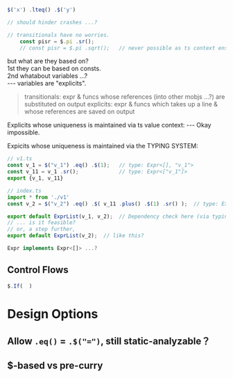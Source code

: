 ```typescript

$('x') .lteq() .$('y')

// should hinder crashes ...?

// transitionals have no worries.
	const pisr = $.pi .sr();
	// const pisr = $.pi .sqrt();	// never possible as ts context ensured consts' uniqueness
```


but what are they based on?\
1st they can be based on consts.\
2nd whatabout variables ...?\
--- variables are "explicits".

> transitionals: expr & funcs whose references (into other mobjs ...?) are substituted on output
> explicits: expr & funcs which takes up a line & whose references are saved on output


Explicits whose uniqueness is maintained via ts value context:
--- Okay impossible.

Expicits whose uniqueness is maintained via the TYPING SYSTEM:
```typescript
// v1.ts
const v_1 = $("v_1") .eq() .$(1);	// type: Expr<[], "v_1">
const v_11 = v_1 .sr();				// type: Expr<["v_1"]>
export {v_1, v_11}

// index.ts
import * from './v1'
const v_2 = $("v_2") .eq() .$( v_11 .plus() .$(1) .sr() );  // type: Expr<["v_1"], "v_2">

export default ExprList(v_1, v_2); 	// Dependency check here (via typing system)
// ... is it feasible?
// or, a step further,
export default ExprList(v_2);  // like this?
```

```typescript
Expr implements Expr<[]> ...?
```




## Control Flows

```typescript
$.If(  )


```



# Design Options

## Allow `.eq()` = `.$("=")`, still static-analyzable？


## $-based vs pre-curry